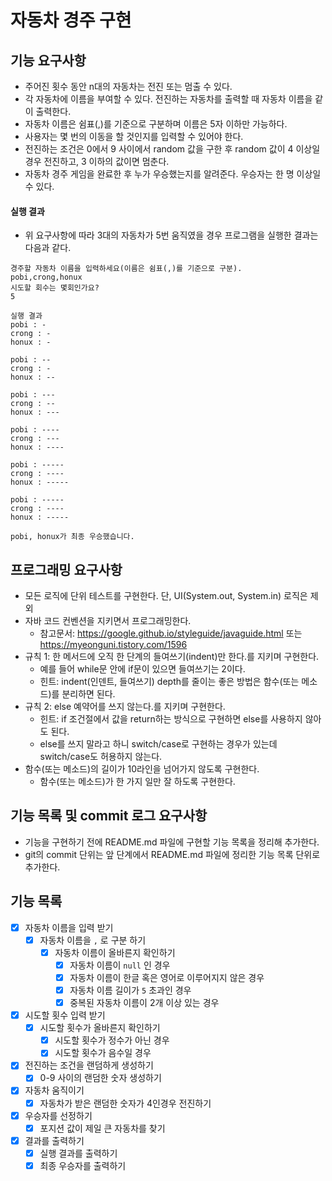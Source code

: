 # 자동차 경주 구현
## 기능 요구사항
* 주어진 횟수 동안 n대의 자동차는 전진 또는 멈출 수 있다.
* 각 자동차에 이름을 부여할 수 있다. 전진하는 자동차를 출력할 때 자동차 이름을 같이 출력한다.
* 자동차 이름은 쉼표(,)를 기준으로 구분하며 이름은 5자 이하만 가능하다.
* 사용자는 몇 번의 이동을 할 것인지를 입력할 수 있어야 한다.
* 전진하는 조건은 0에서 9 사이에서 random 값을 구한 후 random 값이 4 이상일 경우 전진하고, 3 이하의 값이면 멈춘다.
* 자동차 경주 게임을 완료한 후 누가 우승했는지를 알려준다. 우승자는 한 명 이상일 수 있다.

#### 실행 결과
* 위 요구사항에 따라 3대의 자동차가 5번 움직였을 경우 프로그램을 실행한 결과는 다음과 같다.
```
경주할 자동차 이름을 입력하세요(이름은 쉼표(,)를 기준으로 구분).
pobi,crong,honux
시도할 회수는 몇회인가요?
5

실행 결과
pobi : -
crong : -
honux : -

pobi : --
crong : -
honux : --

pobi : ---
crong : --
honux : ---

pobi : ----
crong : ---
honux : ----

pobi : -----
crong : ----
honux : -----

pobi : -----
crong : ----
honux : -----

pobi, honux가 최종 우승했습니다.
```

## 프로그래밍 요구사항
* 모든 로직에 단위 테스트를 구현한다. 단, UI(System.out, System.in) 로직은 제외
* 자바 코드 컨벤션을 지키면서 프로그래밍한다.
    * 참고문서: https://google.github.io/styleguide/javaguide.html 또는 https://myeonguni.tistory.com/1596
* 규칙 1: 한 메서드에 오직 한 단계의 들여쓰기(indent)만 한다.를 지키며 구현한다.
    * 예를 들어 while문 안에 if문이 있으면 들여쓰기는 2이다.
    * 힌트: indent(인덴트, 들여쓰기) depth를 줄이는 좋은 방법은 함수(또는 메소드)를 분리하면 된다.
* 규칙 2: else 예약어를 쓰지 않는다.를 지키며 구현한다.
    * 힌트: if 조건절에서 값을 return하는 방식으로 구현하면 else를 사용하지 않아도 된다.
    * else를 쓰지 말라고 하니 switch/case로 구현하는 경우가 있는데 switch/case도 허용하지 않는다.
* 함수(또는 메소드)의 길이가 10라인을 넘어가지 않도록 구현한다.
    * 함수(또는 메소드)가 한 가지 일만 잘 하도록 구현한다.
    
## 기능 목록 및 commit 로그 요구사항
* 기능을 구현하기 전에 README.md 파일에 구현할 기능 목록을 정리해 추가한다.
* git의 commit 단위는 앞 단계에서 README.md 파일에 정리한 기능 목록 단위로 추가한다.

## 기능 목록 

- [x] 자동차 이름을 입력 받기
    - [x] 자동차 이름을 `,` 로 구분 하기
        - [x] 자동차 이름이 올바른지 확인하기
            - [x] 자동차 이름이 `null` 인 경우
            - [x] 자동차 이름이 한글 혹은 영어로 이루어지지 않은 경우
            - [x] 자동차 이름 길이가 `5` 초과인 경우
          - [x] 중복된 자동차 이름이 2개 이상 있는 경우
    
- [x] 시도할 횟수 입력 받기 
    - [x] 시도할 횟수가 올바른지 확인하기
        - [x] 시도할 횟수가 정수가 아닌 경우
        - [x] 시도할 횟수가 음수일 경우
    
- [x] 전진하는 조건을 랜덤하게 생성하기
    - [x] 0-9 사이의 랜덤한 숫자 생성하기

- [x] 자동차 움직이기
    - [x] 자동차가 받은 랜덤한 숫자가 4인경우 전진하기
    
- [x] 우승자를 선정하기
    - [x] 포지션 값이 제일 큰 자동차를 찾기

- [x] 결과를 출력하기
    - [x] 실행 결과를 출력하기
    - [x] 최종 우승자를 출력하기
